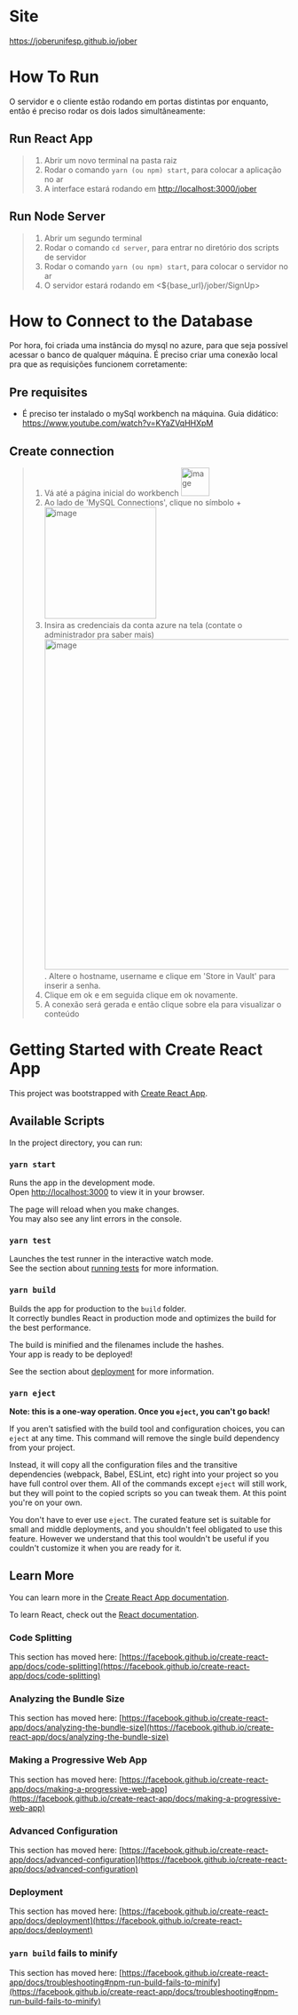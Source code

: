 # Site
https://joberunifesp.github.io/jober

# How To Run
O servidor e o cliente estão rodando em portas distintas por enquanto, então é preciso rodar os dois lados simultâneamente:

## Run React App
> 1. Abrir um novo terminal na pasta raiz
> 2. Rodar o comando `yarn (ou npm) start`, para colocar a aplicação no ar
> 3. A interface estará rodando em <http://localhost:3000/jober>

## Run Node Server
> 1. Abrir um segundo terminal
> 2. Rodar o comando `cd server`, para entrar no diretório dos scripts de servidor
> 3. Rodar o comando `yarn (ou npm) start`, para colocar o servidor no ar
> 4. O servidor estará rodando em <${base_url}/jober/SignUp>


# How to Connect to the Database
Por hora, foi criada uma instância do mysql no azure, para que seja possível acessar o banco de qualquer máquina. É preciso criar uma conexão local pra que as requisições funcionem corretamente:

## Pre requisites
- É preciso ter instalado o mySql workbench na máquina. Guia didático: <https://www.youtube.com/watch?v=KYaZVqHHXpM>

## Create connection
> 1. Vá até a página inicial do workbench <img width="51" alt="image" src="https://user-images.githubusercontent.com/72479557/192607475-9f753445-091e-4fc2-9851-dab21b7e3c98.png">
> 2. Ao lado de 'MySQL Connections', clique no símbolo + <img width="201" alt="image" src="https://user-images.githubusercontent.com/72479557/192607718-9392cfb9-7ca0-490c-9a18-e2c70b731ae5.png">
> 3. Insira as credenciais da conta azure na tela (contate o administrador pra saber mais) <img width="595" alt="image" src="https://user-images.githubusercontent.com/72479557/192607967-a63c0fea-7034-44be-8b8e-b14462817b54.png">. Altere o hostname, username e clique em 'Store in Vault' para inserir a senha.
> 4. Clique em ok e em seguida clique em ok novamente.
> 5. A conexão será gerada e então clique sobre ela para visualizar o conteúdo


# Getting Started with Create React App

This project was bootstrapped with [Create React App](https://github.com/facebook/create-react-app).

## Available Scripts

In the project directory, you can run:

### `yarn start`

Runs the app in the development mode.\
Open [http://localhost:3000](http://localhost:3000) to view it in your browser.

The page will reload when you make changes.\
You may also see any lint errors in the console.

### `yarn test`

Launches the test runner in the interactive watch mode.\
See the section about [running tests](https://facebook.github.io/create-react-app/docs/running-tests) for more information.

### `yarn build`

Builds the app for production to the `build` folder.\
It correctly bundles React in production mode and optimizes the build for the best performance.

The build is minified and the filenames include the hashes.\
Your app is ready to be deployed!

See the section about [deployment](https://facebook.github.io/create-react-app/docs/deployment) for more information.

### `yarn eject`

**Note: this is a one-way operation. Once you `eject`, you can't go back!**

If you aren't satisfied with the build tool and configuration choices, you can `eject` at any time. This command will remove the single build dependency from your project.

Instead, it will copy all the configuration files and the transitive dependencies (webpack, Babel, ESLint, etc) right into your project so you have full control over them. All of the commands except `eject` will still work, but they will point to the copied scripts so you can tweak them. At this point you're on your own.

You don't have to ever use `eject`. The curated feature set is suitable for small and middle deployments, and you shouldn't feel obligated to use this feature. However we understand that this tool wouldn't be useful if you couldn't customize it when you are ready for it.

## Learn More

You can learn more in the [Create React App documentation](https://facebook.github.io/create-react-app/docs/getting-started).

To learn React, check out the [React documentation](https://reactjs.org/).

### Code Splitting

This section has moved here: [https://facebook.github.io/create-react-app/docs/code-splitting](https://facebook.github.io/create-react-app/docs/code-splitting)

### Analyzing the Bundle Size

This section has moved here: [https://facebook.github.io/create-react-app/docs/analyzing-the-bundle-size](https://facebook.github.io/create-react-app/docs/analyzing-the-bundle-size)

### Making a Progressive Web App

This section has moved here: [https://facebook.github.io/create-react-app/docs/making-a-progressive-web-app](https://facebook.github.io/create-react-app/docs/making-a-progressive-web-app)

### Advanced Configuration

This section has moved here: [https://facebook.github.io/create-react-app/docs/advanced-configuration](https://facebook.github.io/create-react-app/docs/advanced-configuration)

### Deployment

This section has moved here: [https://facebook.github.io/create-react-app/docs/deployment](https://facebook.github.io/create-react-app/docs/deployment)

### `yarn build` fails to minify

This section has moved here: [https://facebook.github.io/create-react-app/docs/troubleshooting#npm-run-build-fails-to-minify](https://facebook.github.io/create-react-app/docs/troubleshooting#npm-run-build-fails-to-minify)
